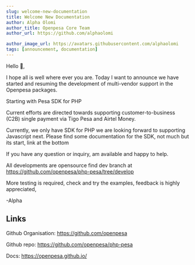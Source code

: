```yaml
---
slug: welcome-new-documentation
title: Welcome New Documentation
author: Alpha Olomi
author_title: Openpesa Core Team
author_url: https://github.com/alphaolomi

author_image_url: https://avatars.githubusercontent.com/alphaolomi
tags: [announcement, documentation]
---
```


Hello 👋,

I hope all is well where ever you are. Today I want to announce we have started and resuming the development of multi-vendor support in the Openpesa packages.

Starting with Pesa SDK for PHP

Current efforts are directed towards supporting customer-to-business (C2B) single payment via Tigo Pesa and Airtel Money.

Currently, we only have SDK for PHP we are looking forward to supporting Javascript next.
Please find some documentation for the SDK, not much but its start, link at the bottom

If you have any question or inquiry, am available and happy to help.

All developments are opensource find dev branch at https://github.com/openpesa/php-pesa/tree/develop

More testing is required, check and try the examples, feedback is highly appreciated,

-Alpha

## Links

Github Organisation: https://github.com/openpesa

Github repo: https://github.com/openpesa/php-pesa

Docs: https://openpesa.github.io/